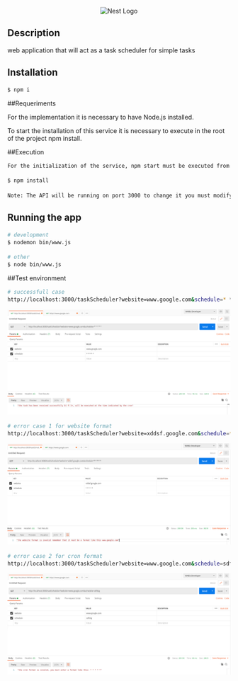 <p align="center">
  <a target="blank"><img src="https://media.tenor.com/images/acc4116372dcc4b342cb1a00ae657151/tenor.gif" width="320" alt="Nest Logo" /></a>
</p>

## Description

web application that will act as a task scheduler for simple tasks

## Installation

```bash
$ npm i
```

##Requeriments

For the implementation it is necessary to have Node.js installed.

To start the installation of this service it is necessary to execute in the root of the project npm install.

##Execution
```bash
For the initialization of the service, npm start must be executed from the root of the project.

$ npm install 

Note: The API will be running on port 3000 to change it you must modify the bin/www.js file
```

## Running the app

```bash
# development
$ nodemon bin/www.js 

# other
$ node bin/www.js

```
##Test environment

```bash
# successfull case
http://localhost:3000/taskScheduler?website=www.google.com&schedule=* * * * *
```
![](images/img.png)

```bash
# error case 1 for website format
http://localhost:3000/taskScheduler?website=xddsf.google.com&schedule=* * * * *
```
![img_1.png](images/img_1.png)


```bash
# error case 2 for cron format
http://localhost:3000/taskScheduler?website=www.google.com&schedule=sdfdsg
```
![img_2.png](images/img_2.png)